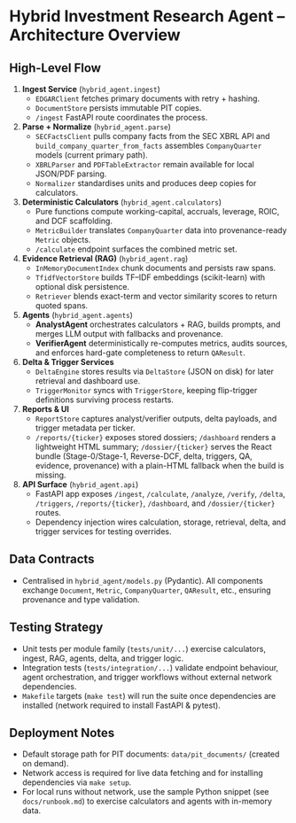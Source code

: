 # Hybrid Investment Research Agent – Architecture Overview

## High-Level Flow
1. **Ingest Service** (`hybrid_agent.ingest`)
   - `EDGARClient` fetches primary documents with retry + hashing.
   - `DocumentStore` persists immutable PIT copies.
   - `/ingest` FastAPI route coordinates the process.
2. **Parse + Normalize** (`hybrid_agent.parse`)
   - `SECFactsClient` pulls company facts from the SEC XBRL API and `build_company_quarter_from_facts` assembles `CompanyQuarter` models (current primary path).
   - `XBRLParser` and `PDFTableExtractor` remain available for local JSON/PDF parsing.
   - `Normalizer` standardises units and produces deep copies for calculators.
3. **Deterministic Calculators** (`hybrid_agent.calculators`)
   - Pure functions compute working-capital, accruals, leverage, ROIC, and DCF scaffolding.
   - `MetricBuilder` translates `CompanyQuarter` data into provenance-ready `Metric` objects.
   - `/calculate` endpoint surfaces the combined metric set.
4. **Evidence Retrieval (RAG)** (`hybrid_agent.rag`)
   - `InMemoryDocumentIndex` chunk documents and persists raw spans.
   - `TfidfVectorStore` builds TF–IDF embeddings (scikit-learn) with optional disk persistence.
   - `Retriever` blends exact-term and vector similarity scores to return quoted spans.
5. **Agents** (`hybrid_agent.agents`)
   - **AnalystAgent** orchestrates calculators + RAG, builds prompts, and merges LLM output with fallbacks and provenance.
   - **VerifierAgent** deterministically re-computes metrics, audits sources, and enforces hard-gate completeness to return `QAResult`.
6. **Delta & Trigger Services**
   - `DeltaEngine` stores results via `DeltaStore` (JSON on disk) for later retrieval and dashboard use.
   - `TriggerMonitor` syncs with `TriggerStore`, keeping flip-trigger definitions surviving process restarts.
7. **Reports & UI**
   - `ReportStore` captures analyst/verifier outputs, delta payloads, and trigger metadata per ticker.
   - `/reports/{ticker}` exposes stored dossiers; `/dashboard` renders a lightweight HTML summary; `/dossier/{ticker}` serves the React bundle (Stage-0/Stage-1, Reverse-DCF, delta, triggers, QA, evidence, provenance) with a plain-HTML fallback when the build is missing.
8. **API Surface** (`hybrid_agent.api`)
   - FastAPI app exposes `/ingest`, `/calculate`, `/analyze`, `/verify`, `/delta`, `/triggers`, `/reports/{ticker}`, `/dashboard`, and `/dossier/{ticker}` routes.
   - Dependency injection wires calculation, storage, retrieval, delta, and trigger services for testing overrides.

## Data Contracts
- Centralised in `hybrid_agent/models.py` (Pydantic). All components exchange `Document`, `Metric`, `CompanyQuarter`, `QAResult`, etc., ensuring provenance and type validation.

## Testing Strategy
- Unit tests per module family (`tests/unit/...`) exercise calculators, ingest, RAG, agents, delta, and trigger logic.
- Integration tests (`tests/integration/...`) validate endpoint behaviour, agent orchestration, and trigger workflows without external network dependencies.
- `Makefile` targets (`make test`) will run the suite once dependencies are installed (network required to install FastAPI & pytest).

## Deployment Notes
- Default storage path for PIT documents: `data/pit_documents/` (created on demand).
- Network access is required for live data fetching and for installing dependencies via `make setup`.
- For local runs without network, use the sample Python snippet (see `docs/runbook.md`) to exercise calculators and agents with in-memory data.
